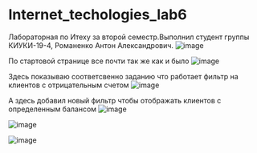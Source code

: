 # Internet_techologies_lab6
Лабораторная по Итеху за второй семестр.Выполнил студент группы КИУКИ-19-4, Романенко Антон Александрович.
![image](https://user-images.githubusercontent.com/92305754/172657251-03080347-b76f-4de1-aa6b-97cf7a0b7460.png)

По стартовой странице все почти так же как и было 
![image](https://user-images.githubusercontent.com/92305754/172459616-1c526a94-4d54-4628-a174-db1ff948fbc8.png)

Здесь показываю соответсвенно заданию что работает фильтр на клиентов с отрицательным счетом
![image](https://user-images.githubusercontent.com/92305754/172657124-a11f98a3-6557-4080-83da-056da3cef877.png)

А здесь добавил новый фильтр чтобы отображать клиентов с определенным балансом
![image](https://user-images.githubusercontent.com/92305754/172459672-fd382603-6fdf-45e9-8a9e-7673b6cf526c.png)


![image](https://user-images.githubusercontent.com/92305754/172459761-4d7654e9-2181-4b65-9ff4-52758908f16c.png)


![image](https://user-images.githubusercontent.com/92305754/172459809-43e8c09b-5fa2-4ce1-b410-036d8dc56279.png)
